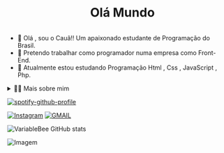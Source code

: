 
<div id="user-content-toc">
  <ul align="center">
    <summary><h1 style="display: inline-block">Olá Mundo</h1></summary>
</div>

- 👋 Olá , sou o Cauã!! Um apaixonado estudante de Programação do Brasil.
- 🔭 Pretendo trabalhar como programador numa empresa como Front-End.
- 🌱 Atualmente estou estudando Programação Html , Css , JavaScript , Php.

<details>
  <summary>👨‍💻 Mais sobre mim</summary>

  - 💬 Tenho 17 anos e atualmente moro no Brasil. Estudo inglês e Linguagens de Programção  Html , Css , JavaScript , Php . Sou um estudante do ensino médio e pretendo ser um profissional na área de programação e poder trabalhar como Front-End 
  - 🍂 Gosto de ler, mangá ou quadrinhos, além de assistir filmes, séries , escutar música e  jogar!! Acredito que nossos interesses pessoais favorecem para uma percepção mais apurada sober  nós 
</details>

[![spotify-github-profile](https://spotify-github-profile.vercel.app/api/view?uid=31ajxbj3wdua3xorhnra63nzynoa&cover_image=true&theme=natemoo-re&show_offline=false&background_color=121212&interchange=false&bar_color=53b14f&bar_color_cover=false)](https://github.com/kittinan/spotify-github-profile)

[![Instagram](https://img.shields.io/badge/Instagram-E4405F?style=for-the-badge&logo=instagram&logoColor=white)](https://www.instagram.com/_cauamq/)
[![GMAIL](https://img.shields.io/badge/Gmail-D14836?style=for-the-badge&logo=gmail&logoColor=white)](https://mail.google.com/mail/u/1/?ogbl#inbox?compose=new)

![VariableBee GitHub stats](https://github-readme-stats.vercel.app/api?username=variablebee&show_icons=true&theme=dark) 
<p align="left">
  <img align="center" src="https://i.pinimg.com/originals/45/21/b7/4521b7b2e59c1455b15247f1704abcb8.gif" alt="Imagem">
</p>
